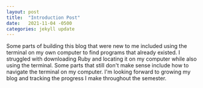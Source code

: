 ```yaml
---
layout: post
title:  "Introduction Post"
date:   2021-11-04 -0500
categories: jekyll update
---
```


Some parts of building this blog that were new to me included using the terminal on my own computer to find programs that already existed.
I struggled with downloading Ruby and locating it on my computer while also using the terminal. Some parts that still don't make sense include how to navigate the terminal on my computer.
I'm looking forward to growing my blog and tracking the progress I make throughout the semester.
